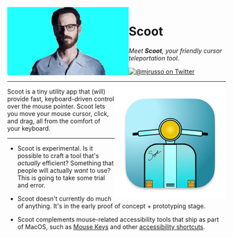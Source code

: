 <img align="left" alt="Scoot" src="./Assets/header.png" width="280" />

# Scoot

_Meet **Scoot**, your friendly cursor teleportation tool._

<a href="https://twitter.com/mjrusso" title="@mjrusso on Twitter"><img src="https://img.shields.io/badge/twitter-@mjrusso-blue.svg" alt="@mjrusso on Twitter"></a>

---

<img align="right" width="256" alt="Scoot App Icon" src="./Scoot/Assets.xcassets/AppIcon.appiconset/256.png" />

Scoot is a tiny utility app that (will) provide fast, keyboard-driven control over the mouse pointer. Scoot lets you move your mouse cursor, click, and drag, all from the comfort of your keyboard.

---

* Scoot is experimental. Is it possible to craft a tool that's _actually_ efficient? Something that people will actually _want_ to use? This is going to take some trial and error.

* Scoot doesn't currently do much of anything. It's in the early proof of concept + prototyping stage.

* Scoot complements mouse-related accessibility tools that ship as part of MacOS, such as [Mouse Keys](https://support.apple.com/en-ca/guide/mac-help/mh27469/mac) and other [accessibility shortcuts](https://support.apple.com/en-ca/HT204434).

